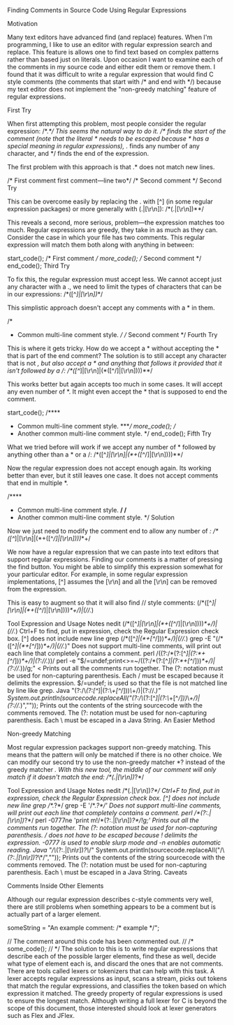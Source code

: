 Finding Comments in Source Code Using Regular Expressions

Motivation

Many text editors have advanced find (and replace) features. When I'm programming, I like to use an editor with regular expression search and replace. This feature is allows one to find text based on complex patterns rather than based just on literals. Upon occasion I want to examine each of the comments in my source code and either edit them or remove them. I found that it was difficult to write a regular expression that would find C style comments (the comments that start with /* and end with */) because my text editor does not implement the "non-greedy matching" feature of regular expressions.

First Try

When first attempting this problem, most people consider the regular expression:
/\*.*\*/
This seems the natural way to do it. /\* finds the start of the comment (note that the literal * needs to be escaped because * has a special meaning in regular expressions), .* finds any number of any character, and \*/ finds the end of the expression.

The first problem with this approach is that .* does not match new lines.

/* First comment 
 first comment—line two*/
/* Second comment */
Second Try

This can be overcome easily by replacing the . with [^] (in some regular expression packages) or more generally with (.|[\r\n]):
/\*(.|[\r\n])*\*/

This reveals a second, more serious, problem—the expression matches too much. Regular expressions are greedy, they take in as much as they can. Consider the case in which your file has two comments. This regular expression will match them both along with anything in between:

start_code();
/* First comment */
more_code(); 
/* Second comment */
end_code();
Third Try

To fix this, the regular expression must accept less. We cannot accept just any character with a ., we need to limit the types of characters that can be in our expressions:
/\*([^*]|[\r\n])*\*/

This simplistic approach doesn't accept any comments with a * in them.

/*
 * Common multi-line comment style.
 */
/* Second comment */
Fourth Try

This is where it gets tricky. How do we accept a * without accepting the * that is part of the end comment? The solution is to still accept any character that is not *, but also accept a * and anything that follows it provided that it isn't followed by a /:
/\*([^*]|[\r\n]|(\*([^/]|[\r\n])))*\*/

This works better but again accepts too much in some cases. It will accept any even number of *. It might even accept the * that is supposed to end the comment.

start_code();
/****
 * Common multi-line comment style.
 ****/
more_code(); 
/*
 * Another common multi-line comment style.
 */
end_code();
Fifth Try

What we tried before will work if we accept any number of * followed by anything other than a * or a /:
/\*([^*]|[\r\n]|(\*+([^*/]|[\r\n])))*\*/

Now the regular expression does not accept enough again. Its working better than ever, but it still leaves one case. It does not accept comments that end in multiple *.

/****
 * Common multi-line comment style.
 ****/
/****
 * Another common multi-line comment style.
 */
Solution

Now we just need to modify the comment end to allow any number of *:
/\*([^*]|[\r\n]|(\*+([^*/]|[\r\n])))*\*+/

We now have a regular expression that we can paste into text editors that support regular expressions. Finding our comments is a matter of pressing the find button. You might be able to simplify this expression somewhat for your particular editor. For example, in some regular expression implementations, [^] assumes the [\r\n] and all the [\r\n] can be removed from the expression.

This is easy to augment so that it will also find // style comments:
(/\*([^*]|[\r\n]|(\*+([^*/]|[\r\n])))*\*+/)|(//.*)

Tool  Expression and Usage  Notes
nedit (/\*([^*]|[\r\n]|(\*+([^*/]|[\r\n])))*\*+/)|(//.*)
Ctrl+F to find, put in expression, check the Regular Expression check box.  [^] does not include new line
grep  (/\*([^*]|(\*+[^*/]))*\*+/)|(//.*)
grep -E "(/\*([^*]|(\*+[^*/]))*\*+/)|(//.*)" <files>  Does not support multi-line comments, will print out each line that completely contains a comment.
perl  /((?:\/\*(?:[^*]|(?:\*+[^*\/]))*\*+\/)|(?:\/\/.*))/
perl -e "$/=undef;print<>=~/((?:\/\*(?:[^*]|(?:\*+[^*\/]))*\*+\/)|(?:\/\/.*))/g;" < <file>  Prints out all the comments run together. The (?: notation must be used for non-capturing parenthesis. Each / must be escaped because it delimits the expression. $/=undef; is used so that the file is not matched line by line like grep.
Java  "(?:/\\*(?:[^*]|(?:\\*+[^*/]))*\\*+/)|(?://.*)"
System.out.println(sourcecode.replaceAll("(?:/\\*(?:[^*]|(?:\\*+[^*/]))*\\*+/)|(?://.*)",""));  Prints out the contents of the string sourcecode with the comments removed. The (?: notation must be used for non-capturing parenthesis. Each \ must be escaped in a Java String.
An Easier Method

Non-greedy Matching

Most regular expression packages support non-greedy matching. This means that the pattern will only be matched if there is no other choice. We can modify our second try to use the non-greedy matcher *? instead of the greedy matcher *. With this new tool, the middle of our comment will only match if it doesn't match the end:
/\*(.|[\r\n])*?\*/

Tool  Expression and Usage  Notes
nedit /\*(.|[\r\n])*?\*/
Ctrl+F to find, put in expression, check the Regular Expression check box.  [^] does not include new line
grep  /\*.*?\*/
grep -E '/\*.*?\*/' <file>  Does not support multi-line comments, will print out each line that completely contains a comment.
perl  /\*(?:.|[\r\n])*?\*/
perl -0777ne 'print m!/\*(?:.|[\r\n])*?\*/!g;' <file> Prints out all the comments run together. The (?: notation must be used for non-capturing parenthesis. / does not have to be escaped because ! delimits the expression. -0777 is used to enable slurp mode and -n enables automatic reading.
Java  "/\\*(?:.|[\\n\\r])*?\\*/"
System.out.println(sourcecode.replaceAll("/\\*(?:.|[\\n\\r])*?\\*/","")); Prints out the contents of the string sourcecode with the comments removed. The (?: notation must be used for non-capturing parenthesis. Each \ must be escaped in a Java String.
Caveats

Comments Inside Other Elements

Although our regular expression describes c-style comments very well, there are still problems when something appears to be a comment but is actually part of a larger element.

someString = "An example comment: /* example */";

// The comment around this code has been commented out.
// /*
some_code();
// */
The solution to this is to write regular expressions that describe each of the possible larger elements, find these as well, decide what type of element each is, and discard the ones that are not comments. There are tools called lexers or tokenizers that can help with this task. A lexer accepts regular expressions as input, scans a stream, picks out tokens that match the regular expressions, and classifies the token based on which expression it matched. The greedy property of regular expressions is used to ensure the longest match. Although writing a full lexer for C is beyond the scope of this document, those interested should look at lexer generators such as Flex and JFlex.